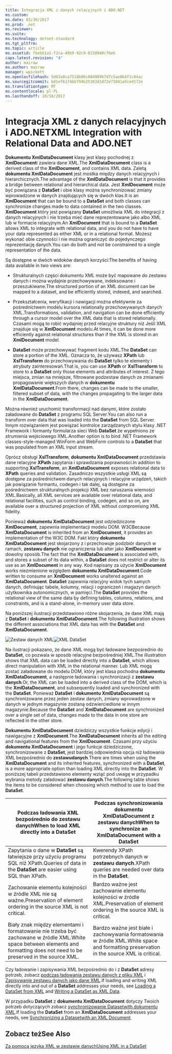 ```yaml
---
title: Integracja XML z danych relacyjnych i ADO.NET
ms.custom: 
ms.date: 03/30/2017
ms.prod: .net
ms.reviewer: 
ms.suite: 
ms.technology: dotnet-standard
ms.tgt_pltfrm: 
ms.topic: article
ms.assetid: f6ebb1a1-f2ca-49b9-92c9-0150940cf6e6
caps.latest.revision: "4"
author: mairaw
ms.author: mairaw
manager: wpickett
ms.openlocfilehash: 5d03a0ca7518b06c08d98967d7c5ae864f1c04ac
ms.sourcegitcommit: bd1ef61f4bb794b25383d3d72e71041a5ced172e
ms.translationtype: MT
ms.contentlocale: pl-PL
ms.lasthandoff: 10/18/2017
---
```

# <a name="xml-integration-with-relational-data-and-adonet"></a><span data-ttu-id="72628-102">Integracja XML z danych relacyjnych i ADO.NET</span><span class="sxs-lookup"><span data-stu-id="72628-102">XML Integration with Relational Data and ADO.NET</span></span>
<span data-ttu-id="72628-103">**Dokumentu XmlDataDocument** klasy jest klasy pochodnej z **XmlDocument**i zawiera dane XML.</span><span class="sxs-lookup"><span data-stu-id="72628-103">The **XmlDataDocument** class is a derived class of the **XmlDocument**, and contains XML data.</span></span> <span data-ttu-id="72628-104">Zaletą **dokumentu XmlDataDocument** jest mostka między danych relacyjnych i hierarchicznych.</span><span class="sxs-lookup"><span data-stu-id="72628-104">The advantage of the **XmlDataDocument** is that it provides a bridge between relational and hierarchical data.</span></span> <span data-ttu-id="72628-105">Jest **XmlDocument** może być powiązana z **DataSet** i obie klasy można synchronizować zmiany wprowadzone w danych znajdujących się w dwóch klas.</span><span class="sxs-lookup"><span data-stu-id="72628-105">It is an **XmlDocument** that can be bound to a **DataSet** and both classes can synchronize changes made to data contained in the two classes.</span></span> <span data-ttu-id="72628-106">**XmlDocument** który jest powiązany **DataSet** umożliwia XML do integracji z danych relacyjnych i nie trzeba mieć dane reprezentowane jako albo XML lub w formacie relacyjnym.</span><span class="sxs-lookup"><span data-stu-id="72628-106">An **XmlDocument** that is bound to a **DataSet** allows XML to integrate with relational data, and you do not have to have your data represented as either XML or in a relational format.</span></span> <span data-ttu-id="72628-107">Możesz wykonać obie czynności i nie można ograniczyć do pojedynczego reprezentację danych.</span><span class="sxs-lookup"><span data-stu-id="72628-107">You can do both and not be constrained to a single representation of the data.</span></span>  
  
 <span data-ttu-id="72628-108">Są dostępne w dwóch widoków danych korzyści:</span><span class="sxs-lookup"><span data-stu-id="72628-108">The benefits of having data available in two views are:</span></span>  
  
-   <span data-ttu-id="72628-109">Strukturalnych części dokumentu XML może być mapowane do zestawu danych i można wydajnie przechowywane, indeksowane i przeszukiwane.</span><span class="sxs-lookup"><span data-stu-id="72628-109">The structured portion of an XML document can be mapped to a dataset, and be efficiently stored, indexed, and searched.</span></span>  
  
-   <span data-ttu-id="72628-110">Przekształcenia, weryfikacji i nawigacji można efektywnie za pośrednictwem modelu kursora relationally przechowywanych danych XML.</span><span class="sxs-lookup"><span data-stu-id="72628-110">Transformations, validation, and navigation can be done efficiently through a cursor model over the XML data that is stored relationally.</span></span> <span data-ttu-id="72628-111">Czasami mogą to robić wydajniej przed relacyjne struktury niż Jeśli XML znajduje się w **XmlDocument** modelu.</span><span class="sxs-lookup"><span data-stu-id="72628-111">At times, it can be done more efficiently against relational structures than if the XML is stored in an **XmlDocument** model.</span></span>  
  
-   <span data-ttu-id="72628-112">**DataSet** może przechowywać fragment kodu XML.</span><span class="sxs-lookup"><span data-stu-id="72628-112">The **DataSet** can store a portion of the XML.</span></span> <span data-ttu-id="72628-113">Oznacza to, że używasz **XPath** lub **XslTransform** do przechowywania do **DataSet** tylko te elementy i atrybuty zainteresowań.</span><span class="sxs-lookup"><span data-stu-id="72628-113">That is, you can use **XPath** or **XslTransform** to store to a **DataSet** only those elements and attributes of interest.</span></span> <span data-ttu-id="72628-114">Z tego miejsca, zmian na mniejsze, filtrowane podzestaw danych ze zmianami propagowanie większych danych w **dokumentu XmlDataDocument**.</span><span class="sxs-lookup"><span data-stu-id="72628-114">From there, changes can be made to the smaller, filtered subset of data, with the changes propagating to the larger data in the **XmlDataDocument**.</span></span>  
  
 <span data-ttu-id="72628-115">Można również uruchomić transformacji nad danymi, które zostało załadowane do **DataSet** z programu SQL Server.</span><span class="sxs-lookup"><span data-stu-id="72628-115">You can also run a transform over data that was loaded into the **DataSet** from SQL Server.</span></span> <span data-ttu-id="72628-116">Innym rozwiązaniem jest powiązać kontrolce zarządzanych stylu klasy .NET Framework i formanty formularza sieci Web **DataSet** że wypełniono ze strumienia wejściowego XML.</span><span class="sxs-lookup"><span data-stu-id="72628-116">Another option is to bind .NET Framework classes-style-managed WinForm and WebForm controls to a **DataSet** that was populated from an XML input stream.</span></span>  
  
 <span data-ttu-id="72628-117">Oprócz obsługi **XslTransform**, **dokumentu XmlDataDocument** przedstawia dane relacyjne **XPath** zapytania i sprawdzania poprawności.</span><span class="sxs-lookup"><span data-stu-id="72628-117">In addition to supporting **XslTransform**, an **XmlDataDocument** exposes relational data to **XPath** queries and validation.</span></span>  <span data-ttu-id="72628-118">Zasadniczo wszystkie usługi XML są dostępne za pośrednictwem danych relacyjnych i relacyjne urządzeń, takich jak powiązanie formantu, codegen i tak dalej, są dostępne za pośrednictwem strukturalnych projekcji XML bez naruszania wierności XML.</span><span class="sxs-lookup"><span data-stu-id="72628-118">Basically, all XML services are available over relational data, and relational facilities, such as control binding, codegen, and so on, are available over a structured projection of XML without compromising XML fidelity.</span></span>  
  
 <span data-ttu-id="72628-119">Ponieważ **dokumentu XmlDataDocument** jest odziedziczone **XmlDocument**, zapewnia implementacji modelu DOM. W3C</span><span class="sxs-lookup"><span data-stu-id="72628-119">Because **XmlDataDocument** is inherited from an **XmlDocument**, it provides an implementation of the W3C DOM.</span></span> <span data-ttu-id="72628-120">Fakt który **dokumentu XmlDataDocument** jest skojarzony z i przechowuje podzbiór danych w ramach, **zestawu danych** nie ograniczenia lub alter jako **XmlDocument** w dowolny sposób.</span><span class="sxs-lookup"><span data-stu-id="72628-120">The fact that the **XmlDataDocument** is associated with, and stores a subset of its data within, a **DataSet** does not restrict or alter its use as an **XmlDocument** in any way.</span></span> <span data-ttu-id="72628-121">Kod napisany za użycie **XmlDocument** works niezmienione względem **dokumentu XmlDataDocument**.</span><span class="sxs-lookup"><span data-stu-id="72628-121">Code written to consume an **XmlDocument** works unaltered against an **XmlDataDocument**.</span></span> <span data-ttu-id="72628-122">**DataSet** zapewnia relacyjny widok tych samych danych, definiując tabele, kolumny, relacji i ograniczeń i magazyn danych użytkownika autonomicznych, w pamięci.</span><span class="sxs-lookup"><span data-stu-id="72628-122">The **DataSet** provides the relational view of the same data by defining tables, columns, relations, and constraints, and is a stand-alone, in-memory user data store.</span></span>  
  
 <span data-ttu-id="72628-123">Na poniższej ilustracji przedstawiono różne skojarzenia, że dane XML mają z **DataSet** i **dokumentu XmlDataDocument**.</span><span class="sxs-lookup"><span data-stu-id="72628-123">The following illustration shows the different associations that XML data has with the **DataSet** and **XmlDataDocument**.</span></span>  
  
 <span data-ttu-id="72628-124">![Zestaw danych XML](../../../../docs/standard/data/xml/media/xmlintegrationwithrelationaldataandadodotnet.gif "xmlIntegrationWithRelationalDataAndADOdotNet")</span><span class="sxs-lookup"><span data-stu-id="72628-124">![XML DataSet](../../../../docs/standard/data/xml/media/xmlintegrationwithrelationaldataandadodotnet.gif "xmlIntegrationWithRelationalDataAndADOdotNet")</span></span>  
  
 <span data-ttu-id="72628-125">Na ilustracji pokazano, że dane XML mogą być ładowane bezpośrednio do **DataSet**, co pozwala w sposób relacyjne bezpośredniej XML.</span><span class="sxs-lookup"><span data-stu-id="72628-125">The illustration shows that XML data can be loaded directly into a **DataSet**, which allows direct manipulation with XML in the relational manner.</span></span> <span data-ttu-id="72628-126">Lub XML mogą zostać załadowane do modelu DOM, który jest klasa pochodna **dokumentu XmlDataDocument**, a następnie ładowania i synchronizacji z **zestawu danych**.</span><span class="sxs-lookup"><span data-stu-id="72628-126">Or, the XML can be loaded into a derived class of the DOM, which is the **XmlDataDocument**, and subsequently loaded and synchronized with the **DataSet**.</span></span> <span data-ttu-id="72628-127">Ponieważ **DataSet** i **dokumentu XmlDataDocument** są synchronizowane przez jeden zestaw danych, zmiany wprowadzone w danych w jednym magazynie zostaną odzwierciedlone w innym magazynie.</span><span class="sxs-lookup"><span data-stu-id="72628-127">Because the **DataSet** and **XmlDataDocument** are synchronized over a single set of data, changes made to the data in one store are reflected in the other store.</span></span>  
  
 <span data-ttu-id="72628-128">**Dokumentu XmlDataDocument** dziedziczy wszystkie funkcje edycji i nawigacyjne z **XmlDocument**.</span><span class="sxs-lookup"><span data-stu-id="72628-128">The **XmlDataDocument** inherits all the editing and navigational features from the **XmlDocument**.</span></span> <span data-ttu-id="72628-129">Czasami przy użyciu **dokumentu XmlDataDocument** i jego funkcje dziedziczone, synchronizowane z **DataSet**, jest bardziej odpowiednia opcja niż ładowania XML bezpośrednio do **zestawudanych**.</span><span class="sxs-lookup"><span data-stu-id="72628-129">There are times when using the **XmlDataDocument** and its inherited features, synchronized with a **DataSet**, is a more appropriate option than loading XML directly into the **DataSet**.</span></span> <span data-ttu-id="72628-130">W poniższej tabeli przedstawiono elementy wziąć pod uwagę w przypadku wybrania metody załadować **zestawu danych**.</span><span class="sxs-lookup"><span data-stu-id="72628-130">The following table shows the items to be considered when choosing which method to use to load the **DataSet**.</span></span>  
  
|<span data-ttu-id="72628-131">Podczas ładowania XML bezpośrednio do zestawu danych</span><span class="sxs-lookup"><span data-stu-id="72628-131">When to load XML directly into a DataSet</span></span>|<span data-ttu-id="72628-132">Podczas synchronizowania dokumentu XmlDataDocument z zestawu danych</span><span class="sxs-lookup"><span data-stu-id="72628-132">When to synchronize an XmlDataDocument with a DataSet</span></span>|  
|----------------------------------------------|-----------------------------------------------------------|  
|<span data-ttu-id="72628-133">Zapytania o dane w **DataSet** są łatwiejsze przy użyciu programu SQL niż XPath.</span><span class="sxs-lookup"><span data-stu-id="72628-133">Queries of data in the **DataSet** are easier using SQL than XPath.</span></span>|<span data-ttu-id="72628-134">Kwerendy XPath potrzebnych danych w **zestawu danych**.</span><span class="sxs-lookup"><span data-stu-id="72628-134">XPath queries are needed over data in the **DataSet**.</span></span>|  
|<span data-ttu-id="72628-135">Zachowanie elementu kolejności w źródle XML nie są ważne.</span><span class="sxs-lookup"><span data-stu-id="72628-135">Preservation of element ordering in the source XML is not critical.</span></span>|<span data-ttu-id="72628-136">Bardzo ważne jest zachowanie elementu kolejności w źródle XML.</span><span class="sxs-lookup"><span data-stu-id="72628-136">Preservation of element ordering in the source XML is critical.</span></span>|  
|<span data-ttu-id="72628-137">Biały znak między elementami i formatowanie nie trzeba być zachowane w źródle XML.</span><span class="sxs-lookup"><span data-stu-id="72628-137">White space between elements and formatting does not need to be preserved in the source XML.</span></span>|<span data-ttu-id="72628-138">Bardzo ważne jest białe i zachowywania formatowania w źródle XML.</span><span class="sxs-lookup"><span data-stu-id="72628-138">White space and formatting preservation in the source XML is critical.</span></span>|  
  
 <span data-ttu-id="72628-139">Czy ładowanie i zapisywania XML bezpośrednio do i z **DataSet** adresy potrzeb, zobacz [podczas ładowania zestawu danych z pliku XML](../../../../docs/framework/data/adonet/dataset-datatable-dataview/loading-a-dataset-from-xml.md) i [Zapisywanie zestawu danych jako dane XML](../../../../docs/framework/data/adonet/dataset-datatable-dataview/writing-dataset-contents-as-xml-data.md).</span><span class="sxs-lookup"><span data-stu-id="72628-139">If loading and writing XML directly into and out of a **DataSet** addresses your needs, see [Loading a DataSet from XML](../../../../docs/framework/data/adonet/dataset-datatable-dataview/loading-a-dataset-from-xml.md) and [Writing a DataSet as XML Data](../../../../docs/framework/data/adonet/dataset-datatable-dataview/writing-dataset-contents-as-xml-data.md).</span></span>  
  
 <span data-ttu-id="72628-140">W przypadku **DataSet** z **dokumentu XmlDataDocument** dotyczy Twoich potrzeb dotyczących zobacz [synchronizowanie Datasetwith dokumentu XML](../../../../docs/framework/data/adonet/dataset-datatable-dataview/dataset-and-xmldatadocument-synchronization.md).</span><span class="sxs-lookup"><span data-stu-id="72628-140">If loading the **DataSet** from an **XmlDataDocument** addresses your needs, see [Synchronizing a Datasetwith an XML Document](../../../../docs/framework/data/adonet/dataset-datatable-dataview/dataset-and-xmldatadocument-synchronization.md).</span></span>  
  
## <a name="see-also"></a><span data-ttu-id="72628-141">Zobacz też</span><span class="sxs-lookup"><span data-stu-id="72628-141">See Also</span></span>  
 [<span data-ttu-id="72628-142">Za pomocą języka XML w zestawie danych</span><span class="sxs-lookup"><span data-stu-id="72628-142">Using XML in a DataSet</span></span>](../../../../docs/framework/data/adonet/dataset-datatable-dataview/using-xml-in-a-dataset.md)
